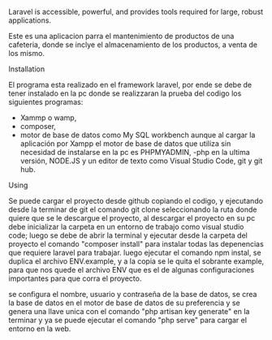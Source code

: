 Laravel is accessible, powerful, and provides tools required for large, robust applications.

Este es una aplicacion parra el mantenimiento de productos de una cafeteria, donde se inclye el almacenamiento de los productos, a venta de los mismo. 

Installation

El programa esta realizado en el framework laravel, por ende se debe de tener instalado en la pc donde se realizzaran la prueba del codigo los siguientes programas:

- Xammp o wamp,
- composer,
- motor de base de datos como My SQL workbench aunque al cargar la aplicación por Xampp el motor de base de datos que utiliza sin necesidad de instalarse en la pc es PHPMYADMIN,
-php en la ultima versión,
NODE.JS
y un editor de texto como Visual Studio Code,
git y git hub.


Using

Se puede cargar el proyecto desde github copiando el codigo, y ejecutando desde la terminar de git el comando git clone seleccionando la ruta donde quiere que se le descargue el proyecto, al descargar el proyecto en su pc debe inicializar la carpeta en un entorno de trabajo como visual studio code; luego se debe de abrir la terminal y ejecutar desde la carpeta del proyecto el comando "composer install" para instalar todas las depenencias que requiere laravel para trabajar. luego ejecutar el comando npm instal, se duplica el archivo ENV.example, y a la copia se le quita el sobrante example, para que nos quede el archivo ENV que es el de algunas configuraciones importantes para que corra el proyecto.

se configura el nombre, usuario y contraseña de la base de datos, se crea la base de datos en el motor de base de datos de su preferencia y se genera una llave unica con el comando "php artisan key generate" en la terminar y ya se puede ejecutar el comando "php serve" para cargar el entorno en la web.
